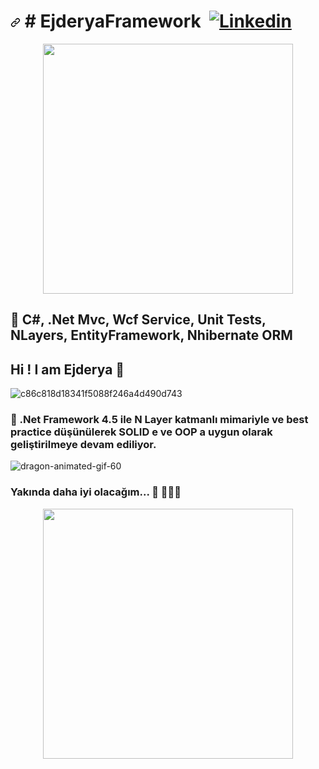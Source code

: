 <h1><a id="user-content-color--" class="anchor" aria-hidden="true" href="#color--"><svg class="octicon octicon-link" viewBox="0 0 16 16" version="1.1" width="16" height="16" aria-hidden="true"><path fill-rule="evenodd" d="M7.775 3.275a.75.75 0 001.06 1.06l1.25-1.25a2 2 0 112.83 2.83l-2.5 2.5a2 2 0 01-2.83 0 .75.75 0 00-1.06 1.06 3.5 3.5 0 004.95 0l2.5-2.5a3.5 3.5 0 00-4.95-4.95l-1.25 1.25zm-4.69 9.64a2 2 0 010-2.83l2.5-2.5a2 2 0 012.83 0 .75.75 0 001.06-1.06 3.5 3.5 0 00-4.95 0l-2.5 2.5a3.5 3.5 0 004.95 4.95l1.25-1.25a.75.75 0 00-1.06-1.06l-1.25 1.25a2 2 0 01-2.83 0z"></path></svg></a> # EjderyaFramework <a href="https://github.com/fatih/color/actions"><img src="https://github.com/fatih/color/workflows/build/badge.svg" alt="" style="max-width:100%;"></a> <a href="https://pkg.go.dev/github.com/fatih/color" rel="nofollow"><img src="https://camo.githubusercontent.com/a640060291033ca59a91868a40c3b60c534b7ca7f2d1d9d56ee1d2f641357090/68747470733a2f2f706b672e676f2e6465762f62616467652f6769746875622e636f6d2f66617469682f636f6c6f72" alt="Linkedin" data-canonical-src="https://pkg.go.dev/badge/github.com/fatih/color" style="max-width:100%;"></a></h1>

<p align="center">
  <img src="https://user-images.githubusercontent.com/36550960/108236087-2ca07380-714f-11eb-823e-ad114b61026c.gif?raw=true"  width="400" height="400 alt="Sublime's custom image"/> 
</p>

## 🌱 C#, .Net Mvc, Wcf Service, Unit Tests, NLayers, EntityFramework, Nhibernate ORM


## Hi ! I am Ejderya 👋

![c86c818d18341f5088f246a4d490d743](https://user-images.githubusercontent.com/36550960/107993599-7bc99580-6fe3-11eb-8086-1781ee2c5021.gif)


### 🔭 .Net Framework 4.5 ile N Layer katmanlı mimariyle ve best practice düşünülerek SOLID e ve  OOP a uygun  olarak geliştirilmeye devam ediliyor.

![dragon-animated-gif-60](https://user-images.githubusercontent.com/36550960/107993907-3a85b580-6fe4-11eb-9ffb-8544b5948278.gif)

### Yakında daha iyi olacağım... 🚀 👨🏾‍🚀

<p align="center">
  <img src="https://user-images.githubusercontent.com/36550960/108242951-34174b00-7156-11eb-8d08-851cb10ff56c.gif?raw=true"  width="400" height="400  image"/> 
</p>
